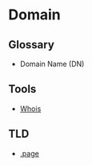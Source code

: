 # Domain

## Glossary

- Domain Name (DN)

## Tools

- [Whois](/whois.md)

## TLD

- [.page](https://get.page)
